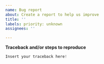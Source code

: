 ```yaml
---
name: Bug report
about: Create a report to help us improve
title: ''
labels: priority: unknown
assignees: ''

---
```


**Traceback and/or steps to reproduce**

```python
Insert your traceback here!
```
